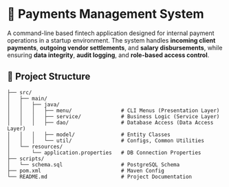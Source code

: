 # 💸 Payments Management System

A command-line based fintech application designed for internal payment operations in a startup environment. The system handles **incoming client payments**, **outgoing vendor settlements**, and **salary disbursements**, while ensuring **data integrity**, **audit logging**, and **role-based access control**.

## 📁 Project Structure

```plaintext
├── src/
│   ├── main/
│   │   ├── java/
│   │   │   ├── menu/                # CLI Menus (Presentation Layer)
│   │   │   ├── service/             # Business Logic (Service Layer)
│   │   │   ├── dao/                 # Database Access (Data Access Layer)
│   │   │   ├── model/               # Entity Classes
│   │   │   └── util/                # Configs, Common Utilities
│   └── resources/
│       └── application.properties   # DB Connection Properties
├── scripts/
│   └── schema.sql                   # PostgreSQL Schema
├── pom.xml                          # Maven Config
└── README.md                        # Project Documentation


